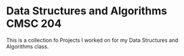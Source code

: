 # Data Structures and Algorithms CMSC 204
This is a collection fo Projects I worked on for my Data Structures and Algorithms class. 
